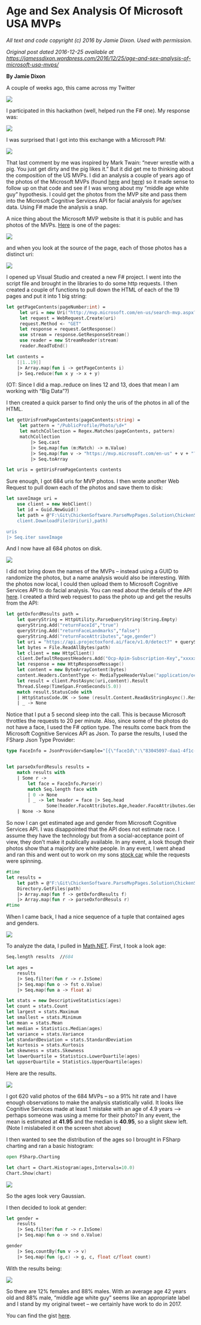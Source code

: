 ﻿



# Age and Sex Analysis Of Microsoft USA MVPs #

*All text and code copyright (c) 2016 by Jamie Dixon. Used with permission.*

*Original post dated 2016-12-25 available at https://jamessdixon.wordpress.com/2016/12/25/age-and-sex-analysis-of-microsoft-usa-mvps/*

**By Jamie Dixon**

A couple of weeks ago, this came across my Twitter


![](1.png)

I participated in this hackathon (well, helped run the F# one).  My response was:

![](2.png)

I was surprised that I got into this exchange with a Microsoft PM:

![](3.png)

That last comment by me was inspired by Mark Twain: “never wrestle with a pig.  You just get dirty and the pig likes it.”  But it did get me to thinking about the composition of the US MVPs.  I did an analysis a couple of years ago of the photos of the Microsoft MVPs (found [here](https://jamessdixon.wordpress.com/2014/10/21/parsing-microsoft-mvp-pages-and-uploading-photos-to-sky-biometry/) and [here](https://jamessdixon.wordpress.com/2014/10/28/parsing-microsoft-mvp-pages-part-2/)) so it made sense to follow up on that code and see if I was wrong about my “middle age white guy” hypothesis.  I could get the photos from the MVP site and pass them into the Microsoft Cognitive Services API for facial analysis for age/sex data.  Using F# made the analysis a snap.

A nice thing about the Microsoft MVP website is that it is public and has photos of the MVPs.  [Here](http://mvp.microsoft.com/en-us/search-mvp.aspx?lo=United+States&sl=0&browse=False&sc=s&ps=36&pn=) is one of the pages:

![](4.png)

and when you look at the source of the page, each of those photos has a distinct uri:

![](5.png)

I opened up Visual Studio and created a new F# project.  I went into the script file and brought in the libraries to do some http requests.  I then created a couple of functions to pull down the HTML of each of the 19 pages and put it into 1 big string:

```fsharp
let getPageContents(pageNumber:int) =
     let uri = new Uri("http://mvp.microsoft.com/en-us/search-mvp.aspx?lo=United+States&sl=0&browse=False&sc=s&ps=36&pn=" + pageNumber.ToString())
     let request = WebRequest.Create(uri)
     request.Method <- "GET"
     let response = request.GetResponse()
     use stream = response.GetResponseStream()
     use reader = new StreamReader(stream)
     reader.ReadToEnd()

let contents = 
    [|1..19|] 
    |> Array.map(fun i -> getPageContents i)
    |> Seq.reduce(fun x y -> x + y)
```

(OT: Since I did a map..reduce on lines 12 and 13, does that mean I am working with “Big Data”?)

I then created a quick parser to find only the uris of the photos in all of the HTML.

```fsharp
let getUrisFromPageContents(pageContents:string) =
     let pattern = "/PublicProfile/Photo/\d+"
     let matchCollection = Regex.Matches(pageContents, pattern)
     matchCollection 
         |> Seq.cast 
         |> Seq.map(fun (m:Match) -> m.Value)
         |> Seq.map(fun v -> "https://mvp.microsoft.com/en-us" + v + "?language=en-us")
         |> Seq.toArray

let uris = getUrisFromPageContents contents 
```

Sure enough, I got 684 uris for MVP photos.  I then wrote another Web Request to pull down each of the photos and save them to disk:

```fsharp
let saveImage uri =
    use client = new WebClient()
    let id = Guid.NewGuid()
    let path = @"F:\Git\ChickenSoftware.ParseMvpPages.Solution\ChickenSoftware.ParseMvpPages\photos\" + id.ToString() + ".jpg"
    client.DownloadFile(Uri(uri),path)

uris
|> Seq.iter saveImage
```
 
And I now have all 684 photos on disk.

![](6.png)

I did not bring down the names of the MVPs – instead using a GUID to randomize the photos, but a name analysis would also be interesting.  With the photos now local, I could then upload them to Microsoft Cognitive Services API to do facial analysis.  You can read about the details of the API [here](https://www.microsoft.com/cognitive-services/en-us/face-api).  I created a third web request to pass the photo up and get the results from the API:

```fsharp
let getOxfordResults path =
    let queryString = HttpUtility.ParseQueryString(String.Empty)
    queryString.Add("returnFaceId","true")
    queryString.Add("returnFaceLandmarks","false")
    queryString.Add("returnFaceAttributes","age,gender")
    let uri = "https://api.projectoxford.ai/face/v1.0/detect?" + queryString.ToString()
    let bytes = File.ReadAllBytes(path)
    let client = new HttpClient()
    client.DefaultRequestHeaders.Add("Ocp-Apim-Subscription-Key","xxxxxxxxxxx")
    let response = new HttpResponseMessage()
    let content = new ByteArrayContent(bytes)
    content.Headers.ContentType <- MediaTypeHeaderValue("application/octet-stream")
    let result = client.PostAsync(uri,content).Result
    Thread.Sleep(TimeSpan.FromSeconds(5.0))
    match result.StatusCode with
    | HttpStatusCode.OK -> Some (result.Content.ReadAsStringAsync().Result)
    | _ -> None
```
    
Notice that I put a 5 second sleep into the call.  This is because Microsoft throttles the requests to 20 per minute. Also, since some of the photos do not have a face, I used the F# option type. The results come back from the Microsoft Cognitive Services API  as Json. To parse the results, I used the FSharp Json Type Provider:

```fsharp
type FaceInfo = JsonProvider<Sample="[{\"faceId\":\"83045097-daa1-4f1c-8669-ed012e9b5975\",\"faceRectangle\":{\"top\":187,\"left\":209,\"width\":214,\"height\":214},\"faceAttributes\":{\"gender\":\"male\",\"age\":42.8}}]">


let parseOxfordResuls results =
    match results with
    | Some r -> 
        let face = FaceInfo.Parse(r)
        match Seq.length face with
        | 0 -> None
        | _ -> let header = face |> Seq.head
               Some(header.FaceAttributes.Age,header.FaceAttributes.Gender)
    | None -> None
```

So now I can get estimated age and gender from Microsoft Cognitive Services API.  I was disappointed that the API does not estimate race.  I assume they have the technology but from a social-acceptance point of view, they don’t make it publically available.  In any event, a look though their photos show that a majority are white people.  In any event, I went ahead and ran this and went out to work on my sons [stock car](https://twitter.com/Sloan4Racing) while the requests were spinning.


```fsharp
#time
let results =
    let path = @"F:\Git\ChickenSoftware.ParseMvpPages.Solution\ChickenSoftware.ParseMvpPages\photos"
    Directory.GetFiles(path)
    |> Array.map(fun f -> getOxfordResults f)
    |> Array.map(fun r -> parseOxfordResuls r)
#time    
```

When I came back, I had a nice sequence of a tuple that contained ages and genders.

![](7.png)

To analyze the data, I pulled in [Math.NET](http://numerics.mathdotnet.com/DescriptiveStatistics.html   ).  First, I took a look age:

```fsharp
Seq.length results  //684

let ages =
    results
    |> Seq.filter(fun r -> r.IsSome)
    |> Seq.map(fun o -> fst o.Value)
    |> Seq.map(fun a -> float a)

let stats = new DescriptiveStatistics(ages)
let count = stats.Count
let largest = stats.Maximum
let smallest = stats.Minimum
let mean = stats.Mean
let median = Statistics.Median(ages)
let variance = stats.Variance
let standardDeviation = stats.StandardDeviation
let kurtosis = stats.Kurtosis
let skewness = stats.Skewness
let lowerQuartile = Statistics.LowerQuartile(ages)
let uppserQuartile = Statistics.UpperQuartile(ages)
```

Here are the results. 

![](8.png)

I got 620 valid photos of the 684 MVPs – so a 91% hit rate and I have enough observations to make the analysis statistically valid.  It looks like Cognitive Services made at least 1 mistake with an age of 4.9 years –> perhaps someone was using a meme for their photo?  In any event, the mean is estimated at **41.95** and the median is **40.95**, so a slight skew left. (Note I mislabeled it on the screen shot above)

I then wanted to see the distribution of the ages so I brought in FSharp charting and ran a basic histogram:

```fsharp
open FSharp.Charting

let chart = Chart.Histogram(ages,Intervals=10.0)
Chart.Show(chart)
```

![](9.png)

So the ages look very Gaussian.

I then decided to look at gender:

```fsharp
let gender =
    results
    |> Seq.filter(fun r -> r.IsSome)
    |> Seq.map(fun o -> snd o.Value)

gender
    |> Seq.countBy(fun v -> v)
    |> Seq.map(fun (g,c) -> g, c, float c/float count)
```    
    
With the results being:

![](10.png)

So there are 12% females and 88% males.  With an average age 42 years old and 88% male, “middle age white guy” seems like an appropriate label and I stand by my original tweet – we certainly have work to do in 2017.

You can find the gist [here](https://gist.github.com/jamessdixon/2e51e07170d5133b3a9e15385995d16b).

